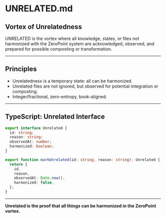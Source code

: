 # UNRELATED.md

## Vortex of Unrelatedness

UNRELATED is the vortex where all knowledge, states, or files not harmonized with the ZeroPoint system are acknowledged, observed, and prepared for possible composting or transformation.

---

## Principles
- Unrelatedness is a temporary state: all can be harmonized.
- Unrelated files are not ignored, but observed for potential integration or composting.
- Integer/fractional, zero-entropy, book-aligned.

---

## TypeScript: Unrelated Interface
```typescript
export interface Unrelated {
  id: string;
  reason: string;
  observedAt: number;
  harmonized: boolean;
}

export function markUnrelated(id: string, reason: string): Unrelated {
  return {
    id,
    reason,
    observedAt: Date.now(),
    harmonized: false,
  };
}
```

---

**Unrelated is the proof that all things can be harmonized in the ZeroPoint vortex.** 